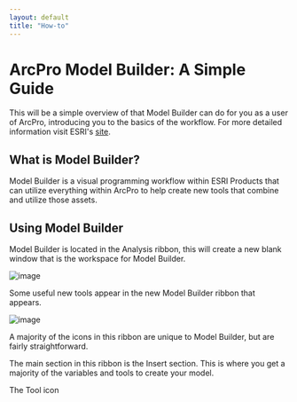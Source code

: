 ```yaml
---
layout: default
title: "How-to"
---
```


# ArcPro Model Builder: A Simple Guide
 This will be a simple overview of that Model Builder can do for you as a user of ArcPro, introducing you to the basics of the workflow.
  For more detailed information visit ESRI's [site](https://pro.arcgis.com/en/pro-app/help/analysis/geoprocessing/modelbuilder/what-is-modelbuilder-.htm).

## What is Model Builder?
 Model Builder is a visual programming workflow within ESRI Products that can utilize everything within ArcPro to help create new tools that combine and utilize those assets. 
 
 ## Using Model Builder
  Model Builder is located in the Analysis ribbon, this will create a new blank window that is the workspace for Model Builder.
  
  ![image](https://user-images.githubusercontent.com/60631222/76147496-cb30e300-606a-11ea-97cf-f7ff89c21fd7.png)

Some useful new tools appear in the new Model Builder ribbon that appears. 

![image](https://user-images.githubusercontent.com/60631222/76253875-d9752f80-6221-11ea-84b9-a3374be59f87.png)

A majority of the icons in this ribbon are unique to Model Builder, but are fairly straightforward.

The main section in this ribbon is the Insert section. This is where you get a majority of the variables and tools to create your model.



The Tool icon 
